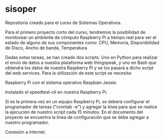 # sisoper
Repositorio creado para el curso de Sistemas Operativos.

Para el primero proyecto corto del curso, tendremos la posibilidad de monitorear un ambiente de cómputo Raspberry Pi a tiempo real para ver el estado de alguno de sus componentes como:
CPU,
Memoria,
Disponibilidad de Disco,
Ancho de banda,
Temperatura

Dadas estas tareas, se han creado dos scripts. Uno en Python para realizar el envío de datos a nuestra plataforma web thingspeak, y uno en Bash que obtendrá los datos de nuestra Raspberry Pi y se los pasará a dicho script del web services. Para la utilización de este script se necesita:

Raspberry Pi con el sistema operativo Raspbian Jessie.

Instalado el speedtest-cli en nuestra Raspberry Pi.

Si es la primera vez en un equipo Raspberry Pi, se deberá configurar el programador de tareas ("crontab -e") y agregar la línea para que se realice la ejecución de nuestro script cada 15 minutos. En el documento del proyecto se encuentra la línea de configuración que se debe agregar a nuestro programador.

Conexión a internet.
